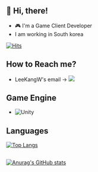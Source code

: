 ## 👋 Hi, there!
- 🎮 I'm a Game Client Developer
- I am working in South korea

[![Hits](https://hits.seeyoufarm.com/api/count/incr/badge.svg?url=https%3A%2F%2Fgithub.com%2FLeeKangW%2Fhit-counter&count_bg=%2379C83D&title_bg=%23555555&icon=&icon_color=%23E7E7E7&title=hits&edge_flat=false)](https://hits.seeyoufarm.com)  

## How to Reach me?
- LeeKangW's email -> <a href="mailto:leegw1371@gmail.com"><img src="https://img.shields.io/badge/Gmail-d14836?style=flat-square&logo=Gmail&logoColor=white&link=mailto:leegw1371@gmail.com"/></a>


## Game Engine
- <img alt="Unity" src ="https://img.shields.io/badge/Unity-000000.svg?&style=for-the-badge&logo=Unity&logoColor=White"/>

## Languages
[![Top Langs](https://github-readme-stats.vercel.app/api/top-langs/?username=LeeKangW&layout=compact&langs_count=5)](https://github.com/anuraghazra/github-readme-stats)

##
[![Anurag's GitHub stats](https://github-readme-stats.vercel.app/api?username=LeeKangW&count_private=true&theme=great-gatsby&include_all_commits=true&show_icons=true)](https://github.com/anuraghazra/github-readme-stats)  



